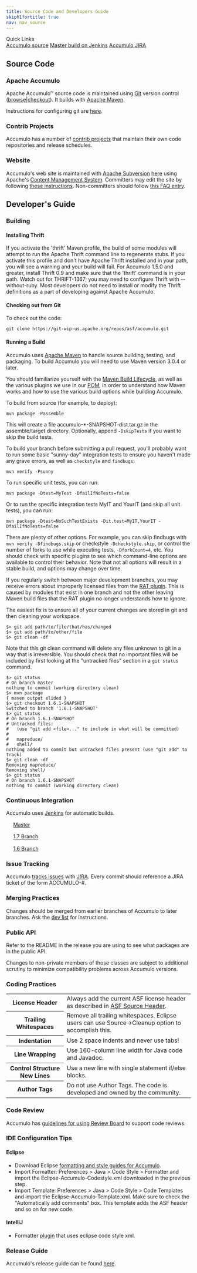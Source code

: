 ```yaml
---
title: Source Code and Developers Guide
skiph1fortitle: true
nav: nav_source
---
```


<div class="panel panel-default pull-right">
<div class="panel-heading">Quick Links</div>
<div class="list-group">
<a href="https://git-wip-us.apache.org/repos/asf?p=accumulo.git;a=summary" class="list-group-item"><i class="fa fa-external-link"></i> Accumulo source</a>
<a href="https://builds.apache.org/job/Accumulo-Master/" class="list-group-item"><i class="fa fa-external-link"></i> Master build on Jenkins</a>
<a href="https://issues.apache.org/jira/browse/accumulo" class="list-group-item"><i class="fa fa-external-link"></i> Accumulo JIRA</a>
</div>
</div>

## Source Code

### Apache Accumulo

Apache Accumulo&trade; source code is maintained using [Git][git] version control 
([browse][cgit]|[checkout][anongit]).  It builds with [Apache Maven][maven].

Instructions for configuring git are [here](https://git-wip-us.apache.org/).

### Contrib Projects

Accumulo has a number of [contrib projects](contrib.html) that maintain their own code repositories and release schedules.

### Website

Accumulo's web site is maintained with [Apache Subversion][subversion] [here][sitesvn] using Apache's [Content Management System][cms].
Committers may edit the site by following [these instructions][cmsusage].  Non-committers should follow
[this FAQ entry][cmsanon].

## Developer's Guide

### Building

#### Installing Thrift

If you activate the 'thrift' Maven profile, the build of some modules will attempt to run the Apache Thrift command line to regenerate
stubs. If you activate this profile and don't have Apache Thrift installed and in your path, you will see a warning and
your build will fail. For Accumulo 1.5.0 and greater, install Thrift 0.9 and make sure that the 'thrift' command is in your path. 
Watch out for THRIFT-1367; you may need to configure Thrift with --without-ruby. Most developers do not
need to install or modify the Thrift definitions as a part of developing against Apache Accumulo.

#### Checking out from Git

To check out the code:

    git clone https://git-wip-us.apache.org/repos/asf/accumulo.git

#### Running a Build

Accumulo uses  [Apache Maven][maven] to handle source building, testing, and packaging. To build Accumulo you will need to use Maven version 3.0.4 or later.

You should familiarize yourself with the [Maven Build Lifecycle][lifecycle], as well as the various plugins we use in our [POM][pom], in order to understand how Maven works and how to use the various build options while building Accumulo.

To build from source (for example, to deploy):

    mvn package -Passemble

This will create a file accumulo-*-SNAPSHOT-dist.tar.gz in the assemble/target directory. Optionally, append `-DskipTests` if you want to skip the build tests.

To build your branch before submitting a pull request, you'll probably want to run some basic "sunny-day" integration tests to ensure you haven't made any grave errors, as well as `checkstyle` and `findbugs`:

    mvn verify -Psunny

To run specific unit tests, you can run:

    mvn package -Dtest=MyTest -DfailIfNoTests=false

Or to run the specific integration tests MyIT and YourIT (and skip all unit tests), you can run:

    mvn package -Dtest=NoSuchTestExists -Dit.test=MyIT,YourIT -DfailIfNoTests=false

There are plenty of other options. For example, you can skip findbugs with `mvn verify -Dfindbugs.skip` or checkstyle `-Dcheckstyle.skip`, or control the number of forks to use while executing tests, `-DforkCount=4`, etc. You should check with specific plugins to see which command-line options are available to control their behavior. Note that not all options will result in a stable build, and options may change over time.

If you regularly switch between major development branches, you may receive errors about improperly licensed files from the [RAT plugin][1]. This is caused by modules that exist in one branch and not the other leaving Maven build files that the RAT plugin no longer understands how to ignore.

The easiest fix is to ensure all of your current changes are stored in git and then cleaning your workspace.

    $> git add path/to/file/that/has/changed
    $> git add path/to/other/file
    $> git clean -df

Note that this git clean command will delete any files unknown to git in a way that is irreversible. You should check that no important files will be included by first looking at the "untracked files" section in a ```git status``` command.

    $> git status
    # On branch master
    nothing to commit (working directory clean)
    $> mvn package
    { maven output elided }
    $> git checkout 1.6.1-SNAPSHOT
    Switched to branch '1.6.1-SNAPSHOT'
    $> git status
    # On branch 1.6.1-SNAPSHOT
    # Untracked files:
    #   (use "git add <file>..." to include in what will be committed)
    #
    #	mapreduce/
    #	shell/
    nothing added to commit but untracked files present (use "git add" to track)
    $> git clean -df
    Removing mapreduce/
    Removing shell/
    $> git status
    # On branch 1.6.1-SNAPSHOT
    nothing to commit (working directory clean)

### Continuous Integration

Accumulo uses [Jenkins][jenkins] for automatic builds.

<img src="https://builds.apache.org/job/Accumulo-Master/lastBuild/buildStatus" style="height: 1.1em"> [Master][masterbuild]

<img src="https://builds.apache.org/job/Accumulo-1.7/lastBuild/buildStatus" style="height: 1.1em"> [1.7 Branch][17build]

<img src="https://builds.apache.org/job/Accumulo-1.6/lastBuild/buildStatus" style="height: 1.1em"> [1.6 Branch][16build]

### Issue Tracking

Accumulo [tracks issues][jiraloc] with [JIRA][jira].  Every commit should reference a JIRA ticket of the form ACCUMULO-#.

### Merging Practices

Changes should be merged from earlier branches of Accumulo to later branches.  Ask the [dev list][devlist] for instructions.

### Public API

Refer to the README in the release you are using to see what packages are in the public API.

Changes to non-private members of those classes are subject to additional scrutiny to minimize compatibility problems across Accumulo versions.

### Coding Practices

<table class="table">
<tr><th>License Header</th><td>Always add the current ASF license header as described in <a href="http://www.apache.org/legal/src-headers.html">ASF Source Header</a>.</td></tr>
<tr><th>Trailing Whitespaces</th><td>Remove all trailing whitespaces. Eclipse users can use Source&rarr;Cleanup option to accomplish this.</td></tr>
<tr><th>Indentation</th><td>Use 2 space indents and never use tabs!
<tr><th>Line Wrapping</th><td>Use 160-column line width for Java code and Javadoc.</td></tr>
<tr><th>Control Structure New Lines</th><td>Use a new line with single statement if/else blocks.</td></tr>
<tr><th>Author Tags</th><td>Do not use Author Tags. The code is developed and owned by the community.</td></tr>
</table>

### Code Review

Accumulo has [guidelines for using Review Board][rb] to support code reviews.

### IDE Configuration Tips

#### Eclipse

* Download Eclipse [formatting and style guides for Accumulo][styles].
* Import Formatter: Preferences > Java > Code Style >  Formatter and import the Eclipse-Accumulo-Codestyle.xml downloaded in the previous step. 
* Import Template: Preferences > Java > Code Style > Code Templates and import the Eclipse-Accumulo-Template.xml. Make sure to check the "Automatically add comments" box. This template adds the ASF header and so on for new code.

#### IntelliJ

 * Formatter [plugin](https://code.google.com/p/eclipse-code-formatter-intellij-plugin/) that uses eclipse code style xml.

### Release Guide

Accumulo's release guide can be found [here][release].

[subversion]: http://subversion.apache.org/
[sitesvn]: https://svn.apache.org/repos/asf/accumulo/site/
[maven]: http://maven.apache.org/
[srcheaders]: http://www.apache.org/legal/src-headers.html
[styles]: https://git-wip-us.apache.org/repos/asf?p=accumulo.git;a=tree;f=contrib;hb=HEAD
[jenkins]: http://jenkins-ci.org/
[masterbuild]: https://builds.apache.org/job/Accumulo-Master/
[17build]: https://builds.apache.org/job/Accumulo-1.7/
[16build]: https://builds.apache.org/job/Accumulo-1.6/
[jiraloc]: https://issues.apache.org/jira/browse/accumulo
[jira]: http://www.atlassian.com/software/jira/overview
[devlist]: mailto:dev@accumulo.apache.org
[release]: governance/releasing.html
[cms]: http://www.apache.org/dev/cms.html
[cmsusage]: http://www.apache.org/dev/cms.html#usage
[cmsanon]: http://www.apache.org/dev/cmsref.html#non-committer
[git]: http://git-scm.com/
[cgit]: https://git-wip-us.apache.org/repos/asf?p=accumulo.git;a=summary
[anongit]: git://git.apache.org/accumulo.git
[rb]: rb.html
[pom]: https://git-wip-us.apache.org/repos/asf?p=accumulo.git;a=blob_plain;f=pom.xml;hb=HEAD
[lifecycle]: https://maven.apache.org/guides/introduction/introduction-to-the-lifecycle.html


  [1]: http://creadur.apache.org/rat/apache-rat-plugin/
